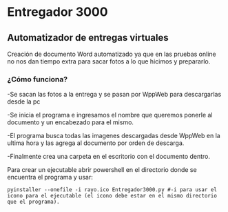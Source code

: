 # Entregador 3000
## Automatizador de entregas virtuales
Creación de documento Word automatizado ya que en las pruebas online no nos dan tiempo extra para sacar fotos a lo que hicimos y prepararlo.
### ¿Cómo funciona?

-Se sacan las fotos a la entrega y se pasan por WppWeb para descargarlas desde la pc

-Se inicia el programa e ingresamos el nombre que queremos ponerle al documento y un encabezado para el mismo.

-El programa busca todas las imagenes descargadas desde WppWeb en la ultima hora y las agrega al documento por orden de descarga.

-Finalmente crea una carpeta en el escritorio con el documento dentro.
 
 Para crear un ejecutable abrir powershell en el directorio donde se encuentra el programa y usar:
 ```
 pyinstaller --onefile -i rayo.ico Entregador3000.py #-i para usar el icono para el ejecutable (el icono debe estar en el mismo directorio que el programa).
 ```
 

